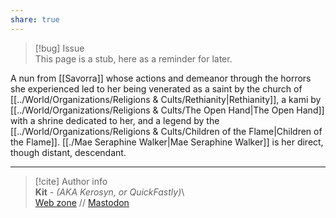 ```yaml
---  
share: true  
---  
```

> [!bug] Issue  
> This page is a stub, here as a reminder for later.  
  
A nun from [[Savorra]] whose actions and demeanor through the horrors she experienced led to her being venerated as a saint by the church of [[../World/Organizations/Religions & Cults/Rethianity|Rethianity]], a kami by [[../World/Organizations/Religions & Cults/The Open Hand|The Open Hand]] with a shrine dedicated to her, and a legend by the [[../World/Organizations/Religions & Cults/Children of the Flame|Children of the Flame]]. [[./Mae Seraphine Walker|Mae Seraphine Walker]] is her direct, though distant, descendant.  
  
-----  
> [!cite] Author info  
> **Kit** - *(AKA Kerosyn, or QuickFastly)*\  
> [Web zone](https://kitabe.link) // [Mastodon](https://social.tripulse.net/@kit)